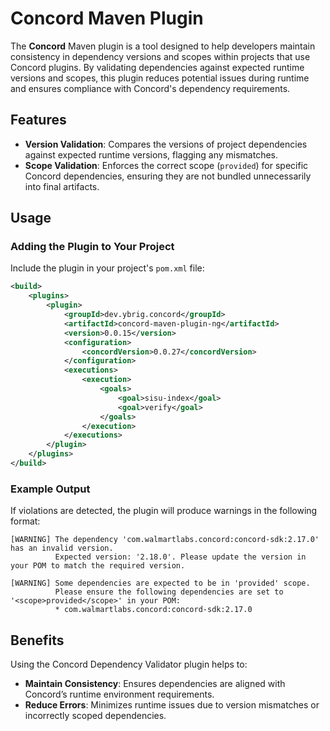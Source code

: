 
# Concord Maven Plugin

The **Concord** Maven plugin is a tool designed to help developers maintain consistency in dependency versions and scopes within projects that use Concord plugins. 
By validating dependencies against expected runtime versions and scopes, this plugin reduces potential issues during runtime and ensures compliance with Concord's dependency requirements.

## Features

- **Version Validation**: Compares the versions of project dependencies against expected runtime versions, flagging any mismatches.
- **Scope Validation**: Enforces the correct scope (`provided`) for specific Concord dependencies, ensuring they are not bundled unnecessarily into final artifacts.

## Usage

### Adding the Plugin to Your Project

Include the plugin in your project's `pom.xml` file:

```xml
<build>
    <plugins>
        <plugin>
            <groupId>dev.ybrig.concord</groupId>
            <artifactId>concord-maven-plugin-ng</artifactId>
            <version>0.0.15</version>
            <configuration>
                <concordVersion>0.0.27</concordVersion>
            </configuration>
            <executions>
                <execution>
                    <goals>
                        <goal>sisu-index</goal>
                        <goal>verify</goal>
                    </goals>
                </execution>
            </executions>
        </plugin>
    </plugins>
</build>
```

### Example Output

If violations are detected, the plugin will produce warnings in the following format:

```plaintext
[WARNING] The dependency 'com.walmartlabs.concord:concord-sdk:2.17.0' has an invalid version.
          Expected version: '2.18.0'. Please update the version in your POM to match the required version.

[WARNING] Some dependencies are expected to be in 'provided' scope.
          Please ensure the following dependencies are set to '<scope>provided</scope>' in your POM:
          * com.walmartlabs.concord:concord-sdk:2.17.0
```

## Benefits

Using the Concord Dependency Validator plugin helps to:

- **Maintain Consistency**: Ensures dependencies are aligned with Concord’s runtime environment requirements.
- **Reduce Errors**: Minimizes runtime issues due to version mismatches or incorrectly scoped dependencies.

